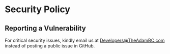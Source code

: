 # Security Policy

## Reporting a Vulnerability

For critical security issues, kindly email us at Developers@TheAdamBC.com instead of posting a public issue in GitHub.